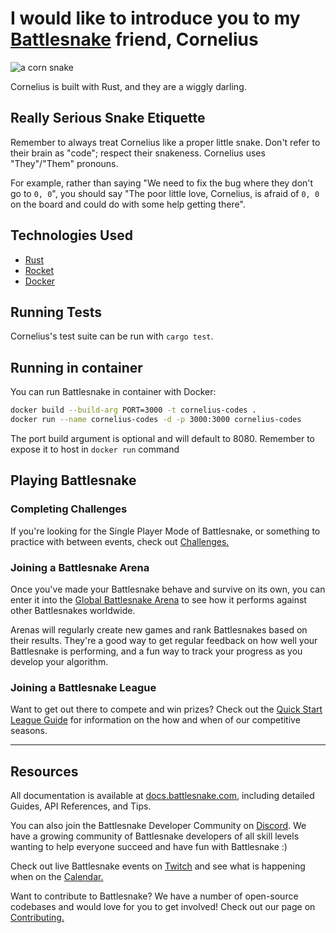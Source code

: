 # I would like to introduce you to my [Battlesnake](http://play.battlesnake.com?utm_source=github&utm_medium=readme&utm_campaign=go_starter&utm_content=homepage) friend, Cornelius

![a corn snake](https://user-images.githubusercontent.com/8124558/132770698-160c6a6a-5b30-4b7d-9448-8982010b2027.jpg)

Cornelius is built with Rust, and they are a wiggly darling.


## Really Serious Snake Etiquette

Remember to always treat Cornelius like a proper little snake. Don't refer to their brain as "code"; respect their snakeness. Cornelius uses "They"/"Them" pronouns.

For example, rather than saying "We need to fix the bug where they don't go to `0, 0`", you should say "The poor little love, Cornelius, is afraid of `0, 0` on the board and could do with some help getting there".

## Technologies Used

* [Rust](https://www.rust-lang.org/)
* [Rocket](https://rocket.rs)
* [Docker](https://www.docker.com")

## Running Tests

Cornelius's test suite can be run with `cargo test`.

## Running in container

You can run Battlesnake in container with Docker:

```bash
docker build --build-arg PORT=3000 -t cornelius-codes .
docker run --name cornelius-codes -d -p 3000:3000 cornelius-codes
```
The port build argument is optional and will default to 8080. Remember
to expose it to host in `docker run` command

## Playing Battlesnake

### Completing Challenges

If you're looking for the Single Player Mode of Battlesnake, or something to practice with between events, check out [Challenges.](https://docs.battlesnake.com/guides/quick-start-challenges-guide)

### Joining a Battlesnake Arena

Once you've made your Battlesnake behave and survive on its own, you can enter it into the [Global Battlesnake Arena](https://play.battlesnake.com/arena/global) to see how it performs against other Battlesnakes worldwide.

Arenas will regularly create new games and rank Battlesnakes based on their results. They're a good way to get regular feedback on how well your Battlesnake is performing, and a fun way to track your progress as you develop your algorithm.

### Joining a Battlesnake League

Want to get out there to compete and win prizes? Check out the [Quick Start League Guide](https://docs.battlesnake.com/guides/quick-start-league-guide) for information on the how and when of our competitive seasons.

---

## Resources

All documentation is available at [docs.battlesnake.com](https://docs.battlesnake.com), including detailed Guides, API References, and Tips.

You can also join the Battlesnake Developer Community on [Discord](https://play.battlesnake.com/discord?utm_source=github&utm_medium=readme&utm_campaign=go_starter&utm_content=discord). We have a growing community of Battlesnake developers of all skill levels wanting to help everyone succeed and have fun with Battlesnake :)

Check out live Battlesnake events on [Twitch](https://www.twitch.tv/battlesnakeofficial) and see what is happening when on the [Calendar.](https://play.battlesnake.com/calendar?utm_source=github&utm_medium=readme&utm_campaign=go_starter&utm_content=calendar)

Want to contribute to Battlesnake? We have a number of open-source codebases and would love for you to get involved! Check out our page on [Contributing.](https://docs.battlesnake.com/guides/contributing)
